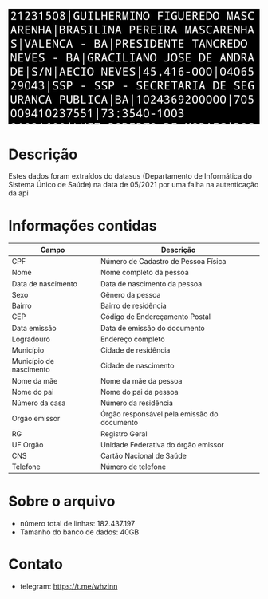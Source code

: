 
![alt texto](IMG_20230204_063609_608.jpg)

# Descrição 
Estes dados foram extraídos do datasus (Departamento de Informática do Sistema Único de Saúde)
na data de 05/2021 por uma falha na autenticação da api

# Informações contidas
| Campo | Descrição |
| --- | --- |
| CPF | Número de Cadastro de Pessoa Física |
| Nome | Nome completo da pessoa |
| Data de nascimento | Data de nascimento da pessoa |
| Sexo | Gênero da pessoa |
| Bairro | Bairro de residência |
| CEP | Código de Endereçamento Postal |
| Data emissão | Data de emissão do documento |
| Logradouro | Endereço completo |
| Município | Cidade de residência |
| Município de nascimento | Cidade de nascimento |
| Nome da mãe | Nome da mãe da pessoa |
| Nome do pai | Nome do pai da pessoa |
| Número da casa | Número da residência |
| Orgão emissor | Órgão responsável pela emissão do documento |
| RG | Registro Geral |
| UF Orgão | Unidade Federativa do órgão emissor |
| CNS | Cartão Nacional de Saúde |
| Telefone | Número de telefone |
# Sobre o arquivo
* número total de linhas: 182.437.197
* Tamanho do banco de dados: 40GB
# Contato
* telegram: https://t.me/whzinn
